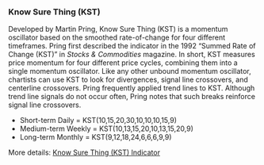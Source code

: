 ### Know Sure Thing (KST)

Developed by Martin Pring, Know Sure Thing (KST) is a momentum oscillator based on the smoothed rate-of-change for four different timeframes. Pring first described the indicator in the 1992 “Summed Rate of Change (KST)” in *Stocks & Commodities* magazine. In short, KST measures price momentum for four different price cycles, combining them into a single momentum oscillator. Like any other unbound momentum oscillator, chartists can use KST to look for divergences, signal line crossovers, and centerline crossovers. Pring frequently applied trend lines to KST. Although trend line signals do not occur often, Pring notes that such breaks reinforce signal line crossovers.

- Short-term Daily = KST(10,15,20,30,10,10,10,15,9)
- Medium-term Weekly = KST(10,13,15,20,10,13,15,20,9)
- Long-term Monthly = KST(9,12,18,24,6,6,6,9,9)

More details: [Know Sure Thing (KST) Indicator](https://ctrader.com/algos/indicators/show/2883)


